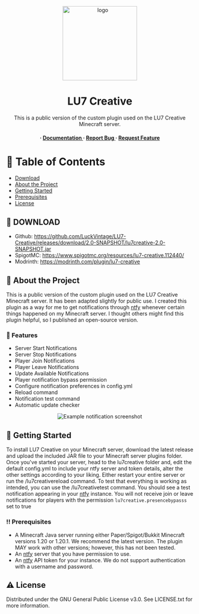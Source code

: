 <div align='center'>

<img src=https://cdn.luckvintage.com/LU7Logo.jpg alt="logo" width=200 height=200 />

<h1>LU7 Creative</h1>
<p>This is a public version of the custom plugin used on the LU7 Creative Minecraft server.</p>

<h4> <span> · </span> <a href="https://github.com/LuckVintage/LU7-Creative/blob/main/README.md"> Documentation </a> <span> · </span> <a href="https://github.com/LuckVintage/LU7-Creative/issues"> Report Bug </a> <span> · </span> <a href="https://github.com/LuckVintage/LU7-Creative/issues"> Request Feature </a> </h4>


</div>

# :notebook_with_decorative_cover: Table of Contents

- [Download](#link-download)
- [About the Project](#star2-about-the-project)
- [Getting Started](#toolbox-getting-started)
- [Prerequisites](#bangbang-prerequisites)
- [License](#warning-license)


## :link: DOWNLOAD

- Github: https://github.com/LuckVintage/LU7-Creative/releases/download/2.0-SNAPSHOT/lu7creative-2.0-SNAPSHOT.jar
- SpigotMC: https://www.spigotmc.org/resources/lu7-creative.112440/
- Modrinth: https://modrinth.com/plugin/lu7-creative

## :star2: About the Project

This is a public version of the custom plugin used on the LU7 Creative Minecraft server. It has been adapted slightly for public use. I created this plugin as a way for me to get notifications through [ntfy](https://ntfy.sh/) whenever certain things happened on my Minecraft server. I thought others might find this plugin helpful, so I published an open-source version.

### :dart: Features
- Server Start Notifications
- Server Stop Notifications
- Player Join Notifications
- Player Leave Notifications
- Update Available Notifications
- Player notification bypass permission
- Configure notification preferences in config.yml
- Reload command
- Notification test command
- Automatic update checker

<div align='center'>

<img src=https://cdn.luckvintage.com/LU7-Creative-Plugin-Screenshot.png alt="Example notification screenshot"/>

</div>

## :toolbox: Getting Started

To install LU7 Creative on your Minecraft server, download the latest release and upload the included JAR file to your Minecraft server plugins folder. Once you've started your server, head to the lu7creative folder and, edit the default config.yml to include your ntfy server and token details, alter the other settings according to your liking. Either restart your entire server or run the /lu7creativereload command. To test that everything is working as intended, you can use the /lu7creativetest <message> command. You should see a test notification appearing in your [ntfy](https://ntfy.sh/) instance. You will not receive join or leave notifications for players with the permission `lu7creative.presencebypasss` set to true  

### :bangbang: Prerequisites

- A Minecraft Java server running either Paper/Spigot/Bukkit Minecraft versions 1.20 or 1.20.1. We recommend the latest version. The plugin MAY work with other versions; however, this has not been tested.
- An [ntfy](https://ntfy.sh/) server that you have permission to use.
- An [ntfy](https://ntfy.sh/) API token for your instance. We do not support authentication with a username and password.

## :warning: License

Distributed under the GNU General Public License v3.0. See LICENSE.txt for more information.
